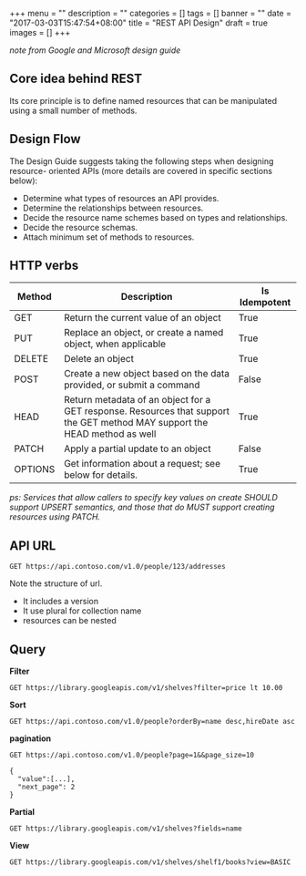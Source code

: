 +++
menu = ""
description = ""
categories = []
tags = []
banner = ""
date = "2017-03-03T15:47:54+08:00"
title = "REST API Design"
draft = true
images = []
+++

*note from Google and Microsoft design guide*

## Core idea behind REST
Its core principle is to define named resources that can be manipulated using a small number of methods.

## Design Flow
The Design Guide suggests taking the following steps when designing resource- oriented APIs (more details are covered in specific sections below):

* Determine what types of resources an API provides.
* Determine the relationships between resources.
* Decide the resource name schemes based on types and relationships.
* Decide the resource schemas.
* Attach minimum set of methods to resources.

## HTTP verbs

Method  | Description                                                                                                                | Is Idempotent
------- | -------------------------------------------------------------------------------------------------------------------------- | -------------
GET     | Return the current value of an object                                                                                      | True
PUT     | Replace an object, or create a named object, when applicable                                                               | True
DELETE  | Delete an object                                                                                                           | True
POST    | Create a new object based on the data provided, or submit a command                                                        | False
HEAD    | Return metadata of an object for a GET response. Resources that support the GET method MAY support the HEAD method as well | True
PATCH   | Apply a partial update to an object                                                                                        | False
OPTIONS | Get information about a request; see below for details.                                                                    | True

*ps: Services that allow callers to specify key values on create SHOULD support UPSERT semantics, and those that do MUST support creating resources using PATCH.*

## API URL

```http
GET https://api.contoso.com/v1.0/people/123/addresses
```

Note the structure of url.
  * It includes a version
  * It use plural for collection name
  * resources can be nested

## Query
**Filter**
```http
GET https://library.googleapis.com/v1/shelves?filter=price lt 10.00
```
**Sort**
```http
GET https://api.contoso.com/v1.0/people?orderBy=name desc,hireDate asc
```
**pagination**
```http
GET https://api.contoso.com/v1.0/people?page=1&&page_size=10

{
  "value":[...],
  "next_page": 2
}
```
**Partial**
```http
GET https://library.googleapis.com/v1/shelves?fields=name
```
**View**
```http
GET https://library.googleapis.com/v1/shelves/shelf1/books?view=BASIC
```

